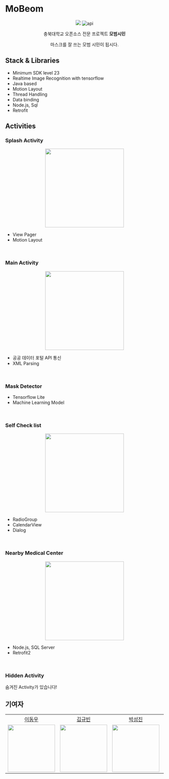 # MoBeom
<p align="center">
    <img src="https://img.shields.io/badge/Java-11.0.8-orange?logo=java"/>
<img alt="api" src="https://img.shields.io/badge/API-23%2B-green?logo=android"/>
<p align="center">충북대학교 오픈소스 전문 프로젝트 <b>모범시민</b>
<p align="center">마스크를 잘 쓰는 모범 시민이 됩시다.</p>
</p>

## Stack & Libraries
- Minimum SDK level 23
- Realtime Image Recognition with tensorflow
- Java based
- Motion Layout
- Thread Handling
- Data binding
- Node.js, Sql
- Retrofit

## Activities
### Splash Activity
<p align="center">
<img src="https://i.postimg.cc/MZ1TscjL/Kakao-Talk-20210530-185122861.gif" width="250">
</p>

- View Pager
- Motion Layout
<br>

### Main Activity
<p align="center">
<img src="https://user-images.githubusercontent.com/57510192/120142080-9cc39880-c218-11eb-8978-523a8061e7bc.jpg" width="250">
</p>

- 공공 데이터 포털 API 통신
- XML Parsing
<br>

### Mask Detector
- Tensorflow Lite
- Machine Learning Model
<br>

### Self Check list
<p align="center">
<img src="https://i.postimg.cc/X78vbTLc/Kakao-Talk-20210530-185138622.gif)](https://postimg.cc/w71z54S7" width="250">
</p>

 - RadioGroup
 - CalendarView
 - Dialog
<br>


### Nearby Medical Center
<p align="center">
<img src="https://user-images.githubusercontent.com/57510192/120143844-e1046800-c21b-11eb-91fa-fc6aa5d49711.gif" width="250">
</p>

- Node.js, SQL Server
- Retrofit2
<br>

### Hidden Activity
숨겨진 Activity가 있습니다!

## 기여자
<table align="center">
  <tr align="center">
    <td><a href="https://github.com/DongWooE">이동우</a></td>
    <td><a href="https://github.com/gyub99">김규빈</a></td>
    <td><a href="https://github.com/L-o-g-a-n">박성진</a></td>
    <td><a href="https://github.com/WonJoongLee">이원중</a></td>
  </tr>
  <tr align="center">
    <td><img src="https://github.com/DongWooE.png" width="150"></td>
    <td><img src="https://github.com/gyub99.png" width="150"></td>
    <td><img src="https://github.com/L-o-g-a-n.png" width="150"></td>
    <td><img src="https://github.com/WonJoongLee.png" width="150"></td>
  </tr>
</table>
